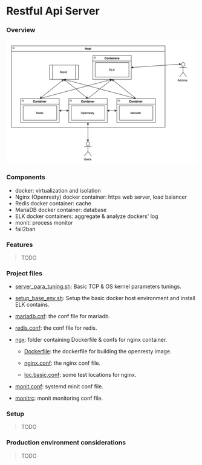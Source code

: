 # Restful Api Server

### Overview
![overview](./pics/overview.png)

### Components
- docker: virtualization and isolation
- Nginx (Openresty) docker container: https web server, load balancer
- Redis docker container: cache
- MariaDB docker container: database
- ELK docker containers: aggregate & analyze dockers' log
- monit: process monitor
- fail2ban

### Features
> TODO

### Project files

- [server_para_tuning.sh](./server_para_tuning.sh): Basic TCP & OS kernel parameters tunings.

- [setup_base_env.sh](./setup_base_env.sh): Setup the basic docker host environment and install ELK contains.

- [mariadb.cnf](./mariadb.cnf): the conf file for mariadb.

- [redis.conf](./redis.conf): the conf file for redis.

- [ngx](./ngx): folder containing Dockerfile & confs for nginx container.

    + [Dockerfile](./ngx/Dockerfile): the dockerfile for building the openresty image.

    + [nginx.conf](./ngx/nginx.conf): the nginx conf file.

    + [loc.basic.conf](./ngx/loc.basic.conf): some test locations for nginx.

- [monit.conf](./monit.conf): systemd minit conf file.

- [monitrc](./monitrc): monit monitoring conf file.

### Setup
> TODO

### Production environment considerations
> TODO
